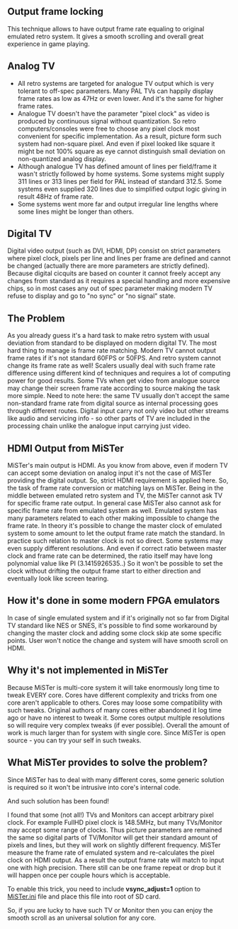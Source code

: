 ## Output frame locking
This technique allows to have output frame rate equaling to original emulated retro system. It gives a smooth scrolling and overall great experience in game playing.

## Analog TV
* All retro systems are targeted for analogue TV output which is very tolerant to off-spec parameters. Many PAL TVs can happily display frame rates as low as 47Hz or even lower. And it's the same for higher frame rates.
* Analogue TV doesn't have the parameter "pixel clock" as video is produced by continuous signal without quantization. So retro computers/consoles were free to choose any pixel clock most convenient for specific implementation. As a result, picture form such system had non-square pixel. And even if pixel looked like square it might be not 100% square as eye cannot distinguish small deviation on non-quantized analog display.
* Although analogue TV has defined amount of lines per field/frame it wasn't strictly followed by home systems. Some systems might supply 311 lines or 313 lines per field for PAL instead of standard 312.5. Some systems even supplied 320 lines due to simplified output logic giving in result 48Hz of frame rate.
* Some systems went more far and output irregular line lengths where some lines might be longer than others.

## Digital TV
Digital video output (such as DVI, HDMI, DP) consist on strict parameters where pixel clock, pixels per line and lines per frame are defined and cannot be changed (actually there are more parameters are strictly defined). Because digital cicquits are based on counter it cannot freely accept any changes from standard as it requires a special handling and more expensive chips, so in most cases any out of spec parameter making modern TV refuse to display and go to "no sync" or "no signal" state.

## The Problem
As you already guess it's a hard task to make retro system with usual deviation from standard to be displayed on modern digital TV. The most hard thing to manage is frame rate matching. Modern TV cannot output frame rates if it's not standard 60FPS or 50FPS. And retro system cannot change its frame rate as well!
Scalers usually deal with such frame rate difference using different kind of techniques and requires a lot of computing power for good results. Some TVs when get video from analogue source may change their screen frame rate according to source making the task more simple. Need to note here: the same TV usually don't accept the same non-standard frame rate from digital source as internal processing goes through different routes. Digital input carry not only video but other streams like audio and servicing info - so other parts of TV are included in the processing chain unlike the analogue input carrying just video.

## HDMI Output from MiSTer
MiSTer's main output is HDMI. As you know from above, even if modern TV can accept some deviation on analog input it's not the case of MiSTer providing the digital output. So, strict HDMI requirement is applied here. 
So, the task of frame rate conversion or matching lays on MiSTer. Being in the middle between emulated retro system and TV, the MiSTer cannot ask TV for specific frame rate output. In general case MiSTer also cannot ask for specific frame rate from emulated system as well. Emulated system has many parameters related to each other making impossible to change the frame rate. In theory it's possible to change the master clock of emulated system to some amount to let the output frame rate match the standard. In practice such relation to master clock is not so direct. Some systems may even supply different resolutions. And even if correct ratio between master clock and frame rate can be determined, the ratio itself may have long polynomial value like PI (3.1415926535..) So it won't be possible to set the clock without drifting the output frame start to either direction and eventually look like screen tearing.

## How it's done in some modern FPGA emulators
In case of single emulated system and if it's originally not so far from Digital TV standard like NES or SNES, it's possible to find some workaround by changing the master clock and adding some clock skip ate some specific points. User won't notice the change and system will have smooth scroll on HDMI.

## Why it's not implemented in MiSTer
Because MiSTer is multi-core system it will take enormously long time to tweak EVERY core. Cores have different complexity and tricks from one core aren't applicable to others. Cores may loose some compatibility with such tweaks. Original authors of many cores either abandoned it log time ago or have no interest to tweak it. Some cores output multiple resolutions so will require very complex tweaks (if ever possible). Overall the amount of work is much larger than for system with single core. Since MiSTer is open source - you can try your self in such tweaks.

## What MiSTer provides to solve the problem?
Since MiSTer has to deal with many different cores, some generic solution is required so it won't be intrusive into core's internal code.

And such solution has been found!

I found that some (not all!) TVs and Monitors can accept arbitrary pixel clock. For example FullHD pixel clock is 148.5MHz, but many TVs/Monitor may accept some range of clocks. Thus picture parameters are remained the same so digital parts of TV/Monitor will get their standard amount of pixels and lines, but they will work on slightly different frequency. MiSTer measure the frame rate of emulated system and re-calculates the pixel clock on HDMI output. As a result the output frame rate will match to input one with high precision. There still can be one frame repeat or drop but it will happen once per couple hours which is acceptable.

To enable this trick, you need to include **vsync_adjust=1** option to [MiSTer.ini](https://github.com/MiSTer-devel/Main_MiSTer/blob/master/MiSTer.ini) file and place this file into root of SD card.

So, if you are lucky to have such TV or Monitor then you can enjoy the smooth scroll as an universal solution for any core.
